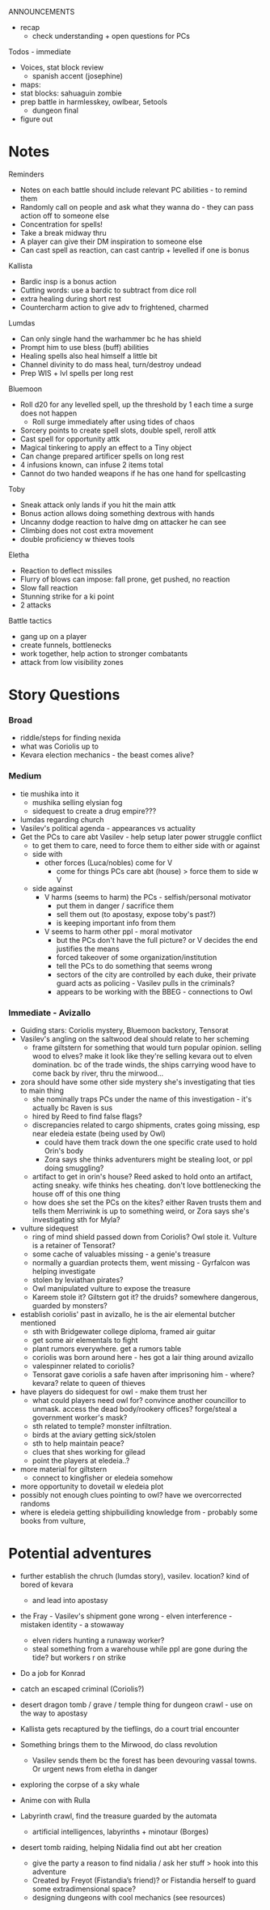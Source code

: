 
ANNOUNCEMENTS
- recap
	- check understanding + open questions for PCs

Todos - immediate
- Voices, stat block review
	- spanish accent (josephine)
- maps: 
- stat blocks: sahuaguin zombie
- prep battle in harmlesskey, owlbear, 5etools
	- dungeon final
- figure out



# Notes
Reminders
- Notes on each battle should include relevant PC abilities - to remind them
- Randomly call on people and ask what they wanna do - they can pass action off to someone else
- Concentration for spells!
- Take a break midway thru
- A player can give their DM inspiration to someone else
- Can cast spell as reaction, can cast cantrip + levelled if one is bonus

Kallista
- Bardic insp is a bonus action
- Cutting words: use a bardic to subtract from dice roll
- extra healing during short rest
- Countercharm action to give adv to frightened, charmed

Lumdas
- Can only single hand the warhammer bc he has shield
- Prompt him to use bless (buff) abilities
- Healing spells also heal himself a little bit
- Channel divinity to do mass heal, turn/destroy undead
- Prep WIS + lvl spells per long rest

Bluemoon
- Roll d20 for any levelled spell, up the threshold by 1 each time a surge does not happen
    - Roll surge immediately after using tides of chaos
- Sorcery points to create spell slots, double spell, reroll attk
- Cast spell for opportunity attk
- Magical tinkering to apply an effect to a Tiny object
- Can change prepared artificer spells on long rest
- 4 infusions known, can infuse 2 items total
- Cannot do two handed weapons if he has one hand for spellcasting

Toby
- Sneak attack only lands if you hit the main attk
- Bonus action allows doing something dextrous with hands
- Uncanny dodge reaction to halve dmg on attacker he can see
- Climbing does not cost extra movement
- double proficiency w thieves tools

Eletha
- Reaction to deflect missiles
- Flurry of blows can impose: fall prone, get pushed, no reaction
- Slow fall reaction
- Stunning strike for a ki point
- 2 attacks

Battle tactics
- gang up on a player
- create funnels, bottlenecks
- work together, help action to stronger combatants
- attack from low visibility zones


# Story Questions
### Broad
- riddle/steps for finding nexida
- what was Coriolis up to
- Kevara election mechanics - the beast comes alive?
### Medium
-  tie mushika into it
	- mushika selling elysian fog
	- sidequest to create a drug empire???
- lumdas regarding church
- Vasilev's political agenda - appearances vs actuality
- Get the PCs to care abt Vasilev - help setup later power struggle conflict
	- to get them to care, need to force them to either side with or against
	- side with
		- other forces (Luca/nobles) come for V
			- come for things PCs care abt (house) > force them to side w V
	- side against
		- V harms (seems to harm) the PCs - selfish/personal motivator
			- put them in danger / sacrifice them
			- sell them out (to apostasy, expose toby's past?)
			- is keeping important info from them
		- V seems to harm other ppl - moral motivator
			- but the PCs don't have the full picture? or V decides the end justifies the means
			- forced takeover of some organization/institution
			- tell the PCs to do something that seems wrong
			- sectors of the city are controlled by each duke, their private guard acts as policing - Vasilev pulls in the criminals?
			- appears to be working with the BBEG - connections to Owl
### Immediate - Avizallo
- Guiding stars: Coriolis mystery, Bluemoon backstory, Tensorat
- Vasilev's angling on the saltwood deal should relate to her scheming
	- frame giltstern for something that would turn popular opinion. selling wood to elves? make it look like they're selling kevara out to elven domination. bc of the trade winds, the ships carrying wood have to come back by river, thru the mirwood...
- zora should have some other side mystery she's investigating that ties to main thing
	- she nominally traps PCs under the name of this investigation - it's actually bc Raven is sus
	- hired by Reed to find false flags?
	- discrepancies related to cargo shipments, crates going missing, esp near eledeia estate (being used by Owl)
		- could have them track down the one specific crate used to hold Orin's body
		- Zora says she thinks adventurers might be stealing loot, or ppl doing smuggling?
	- artifact to get in orin's house? Reed asked to hold onto an artifact, acting sneaky. wife thinks hes cheating. don't love bottlenecking the house off of this one thing
	- how does she set the PCs on the kites? either Raven trusts them and tells them Merriwink is up to something weird, or Zora says she's investigating sth for Myla?
- vulture sidequest
	- ring of mind shield passed down from Coriolis? Owl stole it. Vulture is a retainer of Tensorat?
	- some cache of valuables missing - a genie's treasure
	- normally a guardian protects them, went missing - Gyrfalcon was helping investigate
	- stolen by leviathan pirates?
	- Owl manipulated vulture to expose the treasure
	- Kareem stole it? Giltstern got it? the druids? somewhere dangerous, guarded by monsters?
- establish coriolis' past in avizallo, he is the air elemental butcher mentioned
	- sth with Bridgewater college diploma, framed air guitar
	- get some air elementals to fight
	- plant rumors everywhere. get a rumors table
	- coriolis was born around here - hes got a lair thing around avizallo
	- valespinner related to coriolis?
	- Tensorat gave coriolis a safe haven after imprisoning him - where? kevara? relate to queen of thieves
- have players do sidequest for owl - make them trust her
	- what could players need owl for? convince another councillor to unmask. access the dead body/rookery offices? forge/steal a government worker's mask?
	- sth related to temple? monster infiltration. 
	- birds at the aviary getting sick/stolen
	- sth to help maintain peace?
	- clues that shes working for gilead
	- point the players at eledeia..?
- more material for giltstern
	- connect to kingfisher or eledeia somehow
- more opportunity to dovetail w eledeia plot
- possibly not enough clues pointing to owl? have we overcorrected
randoms
- where is eledeia getting shipbuiliding knowledge from - probably some books from vulture,

# Potential adventures
- further establish the chruch (lumdas story), vasilev. location? kind of bored of kevara
	- and lead into apostasy
- the Fray - Vasilev's shipment gone wrong - elven interference - mistaken identity - a stowaway
	- elven riders hunting a runaway worker?
	- steal something from a warehouse while ppl are gone during the tide? but workers r on strike
- Do a job for Konrad
- catch an escaped criminal (Coriolis?)
- desert dragon tomb / grave / temple thing for dungeon crawl - use on the way to apostasy
- Kallista gets recaptured by the tieflings, do a court trial encounter
- Something brings them to the Mirwood, do class revolution
	- Vasilev sends them bc the forest has been devouring vassal towns. Or urgent news from eletha in danger
- exploring the corpse of a sky whale
- Anime con with Rulla
- Labyrinth crawl, find the treasure guarded by the automata
    - artificial intelligences, labyrinths + minotaur (Borges)

- desert tomb raiding, helping Nidalia find out abt her creation
    - give the party a reason to find nidalia / ask her stuff > hook into this adventure
    - Created by Freyot (Fistandia’s friend)? or Fistandia herself to guard some extradimensional space?
    - designing dungeons with cool mechanics (see resources)

